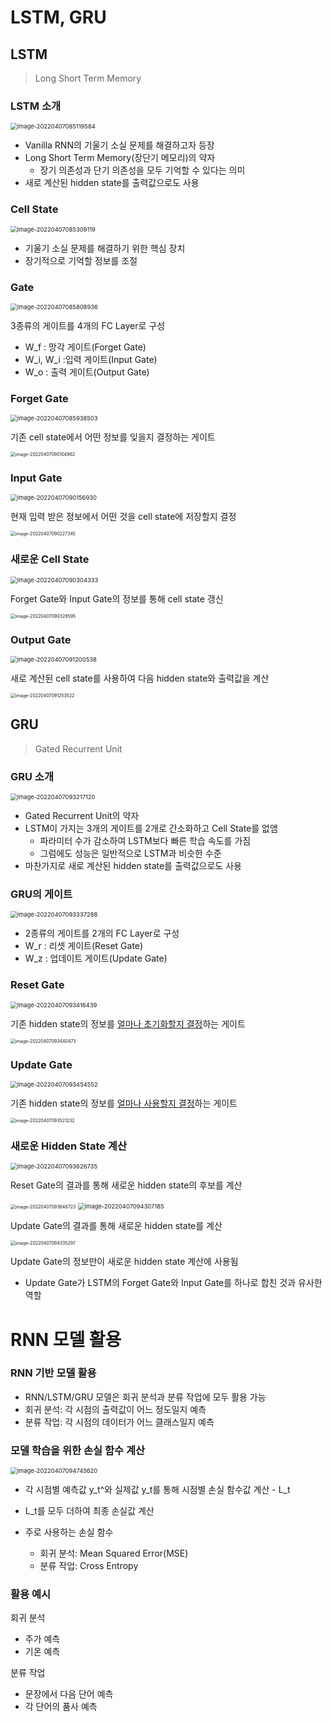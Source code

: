 # LSTM, GRU



## LSTM

> Long Short Term Memory

### LSTM 소개

<img src="assets/image-20220407085119584.png" alt="image-20220407085119584" style="zoom:67%;" />

- Vanilla RNN의 기울기 소실 문제를 해결하고자 등장
- Long Short Term Memory(장단기 메모리)의 약자
  - 장기 의존성과 단기 의존성을 모두 기억할 수 있다는 의미
- 새로 계산된 hidden state를 출력값으로도 사용

### Cell State

<img src="assets/image-20220407085309119.png" alt="image-20220407085309119" style="zoom:67%;" />

- 기울기 소실 문제를 해결하기 위한 핵심 장치
- 장기적으로 기억할 정보를 조절

### Gate

<img src="assets/image-20220407085808936.png" alt="image-20220407085808936" style="zoom:67%;" />

3종류의 게이트를 4개의 FC Layer로 구성

- W_f : 망각 게이트(Forget Gate)
- W_i, W_i :입력 게이트(Input Gate)
- W_o : 출력 게이트(Output Gate)

### Forget Gate

<img src="assets/image-20220407085938503.png" alt="image-20220407085938503" style="zoom:67%;" />

기존 cell state에서 어떤 정보를 잊을지 결정하는 게이트

<img src="assets/image-20220407090104962.png" alt="image-20220407090104962" style="zoom: 50%;" />

### Input Gate

<img src="assets/image-20220407090156930.png" alt="image-20220407090156930" style="zoom:67%;" />

현재 입력 받은 정보에서 어떤 것을 cell state에 저장할지 결정

<img src="assets/image-20220407090227345.png" alt="image-20220407090227345" style="zoom:50%;" />

### 새로운 Cell State

<img src="assets/image-20220407090304333.png" alt="image-20220407090304333" style="zoom:67%;" />

Forget Gate와 Input Gate의 정보를 통해 cell state 갱신

<img src="assets/image-20220407090328595.png" alt="image-20220407090328595" style="zoom:50%;" />

### Output Gate

<img src="assets/image-20220407091200538.png" alt="image-20220407091200538" style="zoom:67%;" />

새로 계산된 cell state를 사용하여 다음 hidden state와 출력값을 계산

<img src="assets/image-20220407091253522.png" alt="image-20220407091253522" style="zoom:50%;" />





## GRU

> Gated Recurrent Unit

### GRU 소개

<img src="assets/image-20220407093217120.png" alt="image-20220407093217120" style="zoom:67%;" />

- Gated Recurrent Unit의 약자
- LSTM이 가지는 3개의 게이트를 2개로 간소화하고 Cell State를 없앰
  - 파라미터 수가 감소하여 LSTM보다 빠른 학습 속도를 가짐
  - 그럼에도 성능은 일반적으로 LSTM과 비슷한 수준
- 마찬가지로 새로 계산된 hidden state를 출력값으로도 사용

### GRU의 게이트

<img src="assets/image-20220407093337288.png" alt="image-20220407093337288" style="zoom:67%;" />

- 2종류의 게이트를 2개의 FC Layer로 구성
- W_r : 리셋 게이트(Reset Gate)
- W_z : 업데이트 게이트(Update Gate)

### Reset Gate

<img src="assets/image-20220407093416439.png" alt="image-20220407093416439" style="zoom:67%;" />

기존 hidden state의 정보를 <u>얼마나 초기화할지 결정</u>하는 게이트

<img src="assets/image-20220407093440473.png" alt="image-20220407093440473" style="zoom:50%;" />

### Update Gate

<img src="assets/image-20220407093454552.png" alt="image-20220407093454552" style="zoom: 67%;" />

기존 hidden state의 정보를 <u>얼마나 사용할지 결정</u>하는 게이트

<img src="assets/image-20220407093521232.png" alt="image-20220407093521232" style="zoom:50%;" />

### 새로운 Hidden State 계산

<img src="assets/image-20220407093626735.png" alt="image-20220407093626735" style="zoom:67%;" />

Reset Gate의 결과를 통해 새로운 hidden state의 후보를 계산

<img src="assets/image-20220407093648723.png" alt="image-20220407093648723" style="zoom:50%;" />

<img src="assets/image-20220407094307185.png" alt="image-20220407094307185" style="zoom:67%;" />

Update Gate의 결과를 통해 새로운 hidden state를 계산

<img src="assets/image-20220407094335297.png" alt="image-20220407094335297" style="zoom:50%;" />

Update Gate의 정보만이 새로운 hidden state 계산에 사용됨

- Update Gate가 LSTM의 Forget Gate와 Input Gate를 하나로 합친 것과 유사한 역할





# RNN 모델 활용

### RNN 기반 모델 활용

- RNN/LSTM/GRU 모델은 회귀 분석과 분류 작업에 모두 활용 가능
- 회귀 분석: 각 시점의 출력값이 어느 정도일지 예측
- 분류 작업: 각 시점의 데이터가 어느 클래스일지 예측

### 모델 학습을 위한 손실 함수 계산

<img src="assets/image-20220407094745620.png" alt="image-20220407094745620" style="zoom:67%;" />

- 각 시점별 예측값 y_t^와 실제값 y_t를 통해 시점별 손실 함수값 계산 - L_t
- L_t를 모두 더하여 최종 손실값 계산 

- 주로 사용하는 손실 함수
  - 회귀 분석: Mean Squared Error(MSE)
  - 분류 작업: Cross Entropy

### 활용 예시

회귀 분석 

- 주가 예측
- 기온 예측

분류 작업

- 문장에서 다음 단어 예측
- 각 단어의 품사 예측